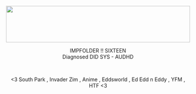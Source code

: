 <img src='https://64.media.tumblr.com/f313ef6178ee7be9ec8a497d79bc68cb/0076baddc1efebbd-ee/s2048x3072/10d4389b14ce70697f26055748b70d14a7f2b54a.pnj' height='100px' width='100%'> </img>
<p align='center'> IMPFOLDER !! SIXTEEN</br> Diagnosed DID SYS - AUDHD </p> </br> <p align='center'> <3 South Park , Invader Zim , Anime , Eddsworld , Ed Edd n Eddy , YFM , HTF <3 </p>
